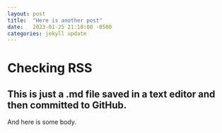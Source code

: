 ```yaml
---
layout: post
title:  "Here is another post"
date:   2023-01-25 21:10:00 -0500
categories: jekyll update
---
```


# Checking RSS

## This is just a .md file saved in a text editor and then committed to GitHub.

And here is some body.
